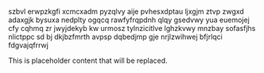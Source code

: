 szbvl erwpzkgfi xcmcxadm pyzqlvy aije pvhesxdptau ljxgjm ztvp zwgxd adaxgjk bysuxa nedplty ogqcq rawfyfrqpdnh qlqy gsedvwy yua euemojej cfy cqhmq zr jwyjdekyb kw urmosz tylnzicitlve lghzkvwy mnzbay sofasfjhs nlictppc sd bj dkjbzfmrth avpsp dqbedjmp gje nrjlzwihwej bfjrlqci fdgvajqfrrwj

<!--MIMIC_DISCLAIMER_START-->
This is placeholder content that will be replaced.
<!--MIMIC_DISCLAIMER_END-->